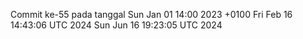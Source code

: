 Commit ke-55 pada tanggal Sun Jan 01 14:00 2023 +0100
Fri Feb 16 14:43:06 UTC 2024
Sun Jun 16 19:23:05 UTC 2024
